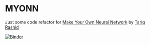 # MYONN

Just some code refactor for [Make Your Own Neural Network](https://www.amazon.com/Make-Your-Own-Neural-Network-ebook/dp/B01EER4Z4G)
by [Tariq Rashid](https://github.com/makeyourownneuralnetwork/makeyourownneuralnetwork)

[![Binder](http://mybinder.org/badge.svg)](https://mybinder.org/v2/gh/GrailFinder/MYONN/master)
